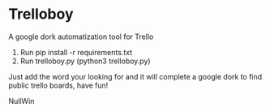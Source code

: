 # Trelloboy

A google dork automatization tool for Trello

1. Run  pip install -r requirements.txt
2. Run trelloboy.py (python3 trelloboy.py)

Just add the word your looking for and it will complete a google dork to find public trello boards, have fun!

NullWin
